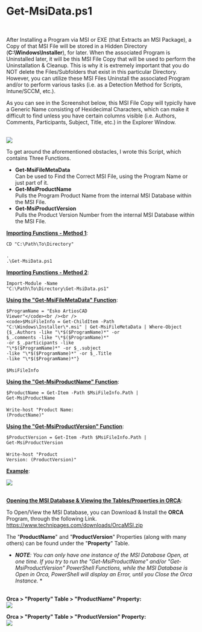 <h1>Get-MsiData.ps1</h1><br />

After Installing a Program via MSI or EXE (that Extracts an MSI Package), a Copy of that MSI File will be stored in a Hidden Directory (**C:\Windows\Installer**), for later. When the associated Program is Uninstalled later, it will be this MSI File Copy that will be used to perform the Uninstallation & Cleanup. This is why it is extremely important that you do NOT delete the Files/Subfolders that exist in this particular Directory. However, you can utilize these MSI Files Uninstall the associated Program and/or to perform various tasks (i.e. as a Detection Method for Scripts, Intune/SCCM, etc.).<br />

As you can see in the Screenshot below, this MSI File Copy will typiclly have a Generic Name consisting of Hexidecimal Characters, which can make it difficult to find unless you have certain columns visible (i.e. Authors, Comments, Participants, Subject, Title, etc.) in the Explorer Window.<br /><br />

<img src="https://i.imgur.com/StGujBB.png">

To get around the aforementioned obstacles, I wrote this Script, which contains Three Functions.<br />

- <b>Get-MsiFileMetaData</b><br />
     Can be used to Find the Correct MSI File, using the Program Name or just part of it.<br />
- <b>Get-MsiProductName</b><br />
     Pulls the Program Product Name from the internal MSI Database within the MSI File.<br />
- <b>Get-MsiProductVersion</b><br />
     Pulls the Product Version Number from the internal MSI Database within the MSI File.<br />

<b><ins>Importing Functions - Method 1</ins></b>:<br />

<code>CD "C:\Path\To\Directory"</code><br /><br />
<code>. .\Get-MsiData.ps1</code><br />

<b><ins>Importing Functions - Method 2</ins></b>:<br />

<code>Import-Module -Name "C:\Path\To\Directory\Get-MsiData.ps1"</code><br />

<b><ins>Using the "Get-MsiFileMetaData" Function</ins></b>:<br />

<code>$ProgramName = "Esko ArtiosCAD Viewer"</code><br /><br />
<code>$MsiFileInfo = Get-ChildItem -Path "C:\Windows\Installer\\*.msi" | Get-MsiFileMetaData | Where-Object {$_.Authors -like "\*$($ProgramName)\*" -or $_.comments -like "\*$($ProgramName)\*" -or $_.participants -like "\*$($ProgramName)\*" -or $_.subject -like "\*$($ProgramName)\*" -or $_.Title -like "\*$($ProgramName)\*"}</code><br /><br />
<code>$MsiFileInfo</code><br />

<b><ins>Using the "Get-MsiProductName" Function</ins></b>:<br />

<code>$ProductName = Get-Item -Path $MsiFileInfo.Path | Get-MsiProductName</code><br /><br />
<code>Write-host "Product Name: $($ProductName)"</code><br />

<b><ins>Using the "Get-MsiProductVersion" Function</ins></b>:<br />

<code>$ProductVersion = Get-Item -Path $MsiFileInfo.Path | Get-MsiProductVersion</code><br /><br />
<code>Write-host "Product Version: $($ProductVersion)"</code><br />

<b><ins>Example</ins></b>:<br />

<img src="https://i.imgur.com/wgRNOjM.png"><br /><br />

<b><ins>Opening the MSI Database & Viewing the Tables/Properties in ORCA</ins></b>:<br />

To Open/View the MSI Database, you can Download & Install the **ORCA** Program, through the following Link.<br />
<a href="https://www.technipages.com/downloads/OrcaMSI.zip">https://www.technipages.com/downloads/OrcaMSI.zip</a><br />

The "**ProductName**" and "**ProductVersion**" Properties (along with many others) can be found under the "**Property**" Table.<br />

* *<b>NOTE</b>: You can only have one instance of the MSI Database Open, at one time. If you try to run the "Get-MsiProductName" and/or "Get-MsiProductVersion" PowerShell Functions, while the MSI Database is Open in Orca, PowerShell will display an Error, until you Close the Orca Instance.* *<br /><br />

**Orca > "Property" Table > "ProductName" Property:**<br />
<img src="https://i.imgur.com/TWphmc3.png"><br />

**Orca > "Property" Table > "ProductVersion" Property:**<br />
<img src="https://i.imgur.com/1JKe0rz.png"><br />
